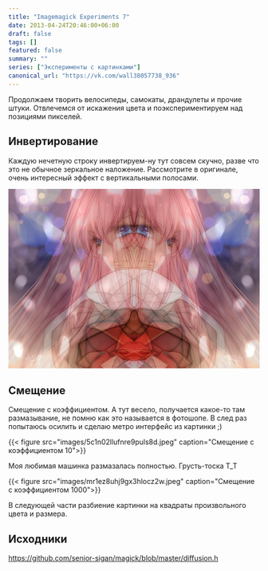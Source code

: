 ```yaml
---
title: "Imagemagick Experiments 7"
date: 2013-04-24T20:46:00+06:00
draft: false
tags: []
featured: false
summary: ""
series: ["Эксперименты с картинками"]
canonical_url: "https://vk.com/wall38057738_936"
---
```


Продолжаем творить велосипеды, самокаты, драндулеты и прочие штуки. Отвлечемся от искажения цвета и поэкспериментируем над позициями пикселей.

## Инвертирование

Каждую нечетную строку инвертируем-ну тут совсем скучно, разве что это не обычное зеркальное наложение. Рассмотрите в оригинале, очень интересный эффект с вертикальными полосами.

![Alt Text](images/ccvtxi3ffocfl2pohwx5.jpeg)

## Смещение

Смещение с коэффициентом. А тут весело, получается какое-то там размазывание, не помню как это называется в фотошопе.
В след раз попытаюсь осилить и сделаю метро интерфейс из картинки ;)

{{< figure src="images/5c1n02llufnre9puls8d.jpeg" caption="Смещение с коэффициентом 10">}}

Моя любимая машинка размазалась полностью. Грусть-тоска T_T

{{< figure src="images/mr1ez8uhj9gx3hlocz2w.jpeg" caption="Смещение с коэффициентом 1000">}}

В следующей части разбиение картинки на квадраты произвольного цвета и размера.

## Исходники

https://github.com/senior-sigan/magick/blob/master/diffusion.h
